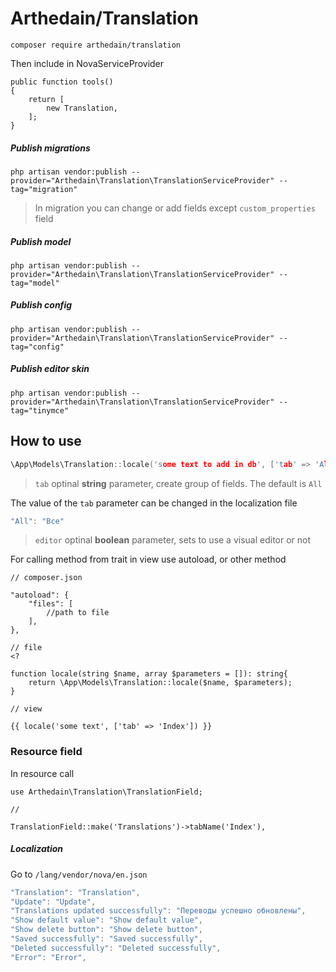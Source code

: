 # Arthedain/Translation
```
composer require arthedain/translation
```
Then include in NovaServiceProvider
```
public function tools()
{
    return [
        new Translation,
    ];
}
```

##### Publish migrations
```
php artisan vendor:publish --provider="Arthedain\Translation\TranslationServiceProvider" --tag="migration"
```
>In migration you can change or add fields except ```custom_properties``` field
##### Publish model
```
php artisan vendor:publish --provider="Arthedain\Translation\TranslationServiceProvider" --tag="model"
```
##### Publish config
```
php artisan vendor:publish --provider="Arthedain\Translation\TranslationServiceProvider" --tag="config"
```
##### Publish editor skin
````
php artisan vendor:publish --provider="Arthedain\Translation\TranslationServiceProvider" --tag="tinymce"
````
## How to use

```h
\App\Models\Translation::locale('some text to add in db', ['tab' => 'All', 'editor' => false, 'key' => false]);
```
> ```tab``` optinal **string** parameter, create group of fields. The default is ```All```

The value of the `tab` parameter can be changed in the localization file
```h
"All": "Все"
```
> ```editor``` optinal **boolean** parameter, sets to use a visual editor or not 

For calling method from trait in view use autoload, or other method
```
// composer.json

"autoload": {
    "files": [
        //path to file
    ],
},

// file
<?

function locale(string $name, array $parameters = []): string{
    return \App\Models\Translation::locale($name, $parameters);
}

// view

{{ locale('some text', ['tab' => 'Index']) }}

```
### Resource field
In resource call
```
use Arthedain\Translation\TranslationField;

//

TranslationField::make('Translations')->tabName('Index'),
```




##### Localization
Go to ```/lang/vendor/nova/en.json``` 
```h
"Translation": "Translation",
"Update": "Update",
"Translations updated successfully": "Переводы успешно обновлены",
"Show default value": "Show default value",
"Show delete button": "Show delete button",
"Saved successfully": "Saved successfully",
"Deleted successfully": "Deleted successfully",
"Error": "Error",
```
